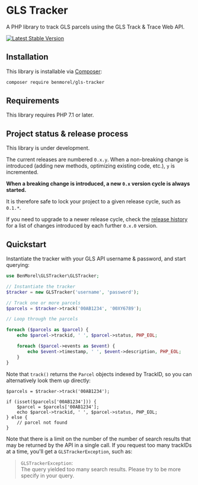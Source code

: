 # GLS Tracker

A PHP library to track GLS parcels using the GLS Track & Trace Web API.

[![Latest Stable Version](https://poser.pugx.org/benmorel/gls-tracker/v/stable)](https://packagist.org/packages/benmorel/gls-tracker)

## Installation

This library is installable via [Composer](https://getcomposer.org/):

```bash
composer require benmorel/gls-tracker
```

## Requirements

This library requires PHP 7.1 or later.

## Project status & release process

This library is under development.

The current releases are numbered `0.x.y`. When a non-breaking change is introduced (adding new methods, optimizing
existing code, etc.), `y` is incremented.

**When a breaking change is introduced, a new `0.x` version cycle is always started.**

It is therefore safe to lock your project to a given release cycle, such as `0.1.*`.

If you need to upgrade to a newer release cycle, check the [release history](https://github.com/BenMorel/gls-tracker/releases)
for a list of changes introduced by each further `0.x.0` version.

## Quickstart

Instantiate the tracker with your GLS API username & password, and start querying:

```php
use BenMorel\GLSTracker\GLSTracker;

// Instantiate the tracker
$tracker = new GLSTracker('username', 'password');

// Track one or more parcels
$parcels = $tracker->track('00AB1234', '00XY6789');

// Loop through the parcels

foreach ($parcels as $parcel) {
    echo $parcel->trackid, ' ', $parcel->status, PHP_EOL;

    foreach ($parcel->events as $event) {
        echo $event->timestamp, ' ', $event->description, PHP_EOL;
    }
}
```

Note that `track()` returns the `Parcel` objects indexed by TrackID, so you can alternatively look them up directly:

```
$parcels = $tracker->track('00AB1234');

if (isset($parcels['00AB1234'])) {
    $parcel = $parcels['00AB1234'];
    echo $parcel->trackid, ' ', $parcel->status, PHP_EOL;
} else {
    // parcel not found
}
```

Note that there is a limit on the number of the number of search results that may be returned by the API in a single call.
If you request too many trackIDs at a time, you'll get a `GLSTrackerException`, such as:

> `GLSTrackerException`:  
> The query yielded too many search results. Please try to be more specify in your query.
